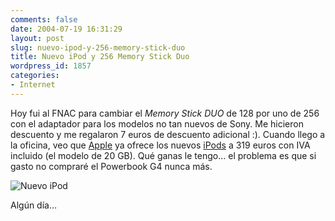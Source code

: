 ```yaml
---
comments: false
date: 2004-07-19 16:31:29
layout: post
slug: nuevo-ipod-y-256-memory-stick-duo
title: Nuevo iPod y 256 Memory Stick Duo
wordpress_id: 1857
categories:
- Internet
---
```


Hoy fui al FNAC para cambiar el _Memory Stick DUO_ de 128 por uno de 256 con el adaptador para los modelos no tan nuevos de Sony. Me hicieron descuento y me regalaron 7 euros de descuento adicional :). Cuando llego a la oficina, veo que  [Apple](http://www.apple.com) ya ofrece los nuevos [iPods](http://www.apple.com/es/ipod/) a 319 euros con IVA incluido (el modelo de 20 GB). Qué ganas le tengo… el problema es que si gasto no compraré el Powerbook G4 nunca más.





![Nuevo iPod](http://www.minid.net/images/ipod-new.png)





Algún día…




 
